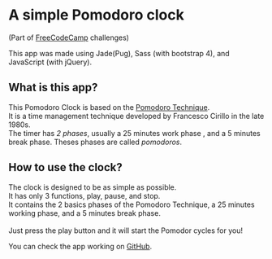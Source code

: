 # A simple Pomodoro clock

(Part of [FreeCodeCamp](http://www.freecodecamp.com/) challenges)


This app was made using Jade(Pug), Sass (with bootstrap 4), and JavaScript (with jQuery). <br>

## What is this app?

This Pomodoro Clock is based on the [Pomodoro Technique](https://en.wikipedia.org/wiki/Pomodoro_Technique). <br>
It is a time management technique developed by Francesco Cirillo in the late 1980s. <br>
The timer has *2 phases*, usually a 25 minutes work phase , and a 5 minutes break phase. Theses phases are called *pomodoros*.

## How to use the clock?

The clock is designed to be as simple as possible. <br>
It has only 3 functions, play, pause, and stop. <br>
It contains the 2 basics phases of the Pomodoro Technique, a 25 minutes working phase, and a 5 minutes break phase. <br> <br>
Just press the play button and it will start the Pomodor cycles for you!


You can check the app working on [GitHub](https://fabiendeborde.github.io/Simple-Pomodoro/).
